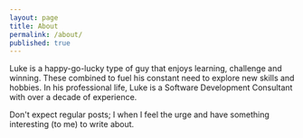 ```yaml
---
layout: page
title: About
permalink: /about/
published: true
---
```


Luke is a happy-go-lucky type of guy that enjoys learning, challenge and winning. These combined to fuel his constant need to explore new skills and hobbies. In his professional life, Luke is a Software Development Consultant with over a decade of experience.

Don't expect regular posts; I when I feel the urge and have something interesting (to me) to write about.
